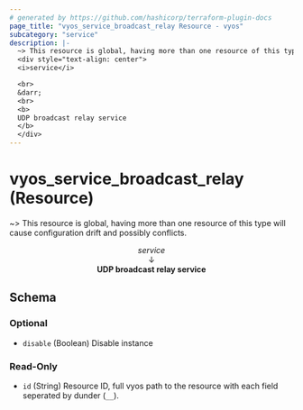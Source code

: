 ```yaml
---
# generated by https://github.com/hashicorp/terraform-plugin-docs
page_title: "vyos_service_broadcast_relay Resource - vyos"
subcategory: "service"
description: |-
  ~> This resource is global, having more than one resource of this type will cause configuration drift and possibly conflicts.
  <div style="text-align: center">
  <i>service</i>

  <br>
  &darr;
  <br>
  <b>
  UDP broadcast relay service
  </b>
  </div>
---
```


# vyos_service_broadcast_relay (Resource)

~> This resource is global, having more than one resource of this type will cause configuration drift and possibly conflicts.

<div style="text-align: center">
<i>service</i>

<br>
&darr;
<br>
<b>
UDP broadcast relay service
</b>
</div>



<!-- schema generated by tfplugindocs -->
## Schema

### Optional

- `disable` (Boolean) Disable instance

### Read-Only

- `id` (String) Resource ID, full vyos path to the resource with each field seperated by dunder (`__`).
